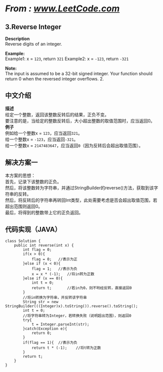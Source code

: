 # *From : www.LeetCode.com*
## 3.Reverse Integer
**Description**  
Reverse digits of an integer.   
 
**Example:**  
Example1: x = `123`, return `321`
Example2: x = `-123`, return `-321`

**Note:**  
The input is assumed to be a 32-bit signed integer. Your function should return 0 when the reversed integer overflows. 2.  
## 中文介绍  
**描述**  
给定一个整数，返回该整数反转后的结果，正负不变。  
要注意的是，当给定的整数反转后，大小超出整数的取值范围时，应当返回0。  
**例子**  
例如给一个整数x = `123`，应当返回`321`。  
给一个整数x = `-123`，应当返回`-321`。   
给一个整数x = `2147483647`，应当返回`0`（因为反转后会超出取值范围）。

## 解决方案一
本方案的思想：  
首先，记录下该整数的正负。  
然后，将该整数转为字符串，并通过StringBuilder的reverse()方法，获取到该字符串的反转。  
然后，将反转后的字符串再转回Int类型，此处需要考虑是否会超出取值范围，若超出范围则返回0。  
最后，将得到的整数带上它的正负返回。
## 代码实现（JAVA）
	class Solution {
	    public int reverse(int x) {
	        int flag = 0;
			if(x > 0){
				flag = 0;	//表示为正		
			}else if (x < 0){
				flag = 1;	//表示为负
				x = x * (-1);	//将in转为正数
			}else if (x == 0){
				int t = 0;
				return t;		//若in为0，则不哟经反转，直接返回0
			}
			//将in转换为字符串，并反转该字符串
			String str = new StringBuilder(((Integer)x).toString()).reverse().toString();
			int t = 0;
			//将字符串转为Integer，若转换失败（说明超出范围），则返回0
			try{
				t = Integer.parseInt(str);
			}catch(Exception e){
				return 0;
			}
			if(flag == 1){	//表示为负
				return t * (-1);	//将t转为正数
			}
			return t;
	    }
	}
